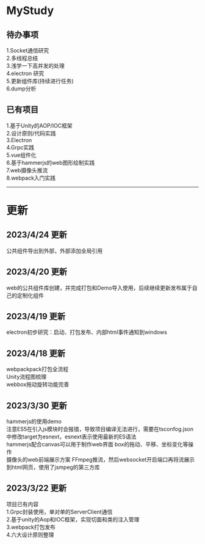 # MyStudy

## 待办事项    
1.Socket通信研究  
2.多线程总结   
3.浅学一下高并发的处理  
4.electron 研究  
5.更新组件库(持续进行任务)  
6.dump分析

## 已有项目
1.基于Unity的AOP/IOC框架  
2.设计原则/代码实践  
3.Electron    
4.Grpc实践  
5.vue组件化  
6.基于hammerjs的web图形绘制实践  
7.web摄像头推流  
8.webpack入门实践    

---------------------------------------------------
# 更新

## 2023/4/24 更新
公共组件导出到外部，外部添加全局引用

## 2023/4/20 更新
web的公共组件库创建，并完成打包和Demo导入使用，后续继续更新发布属于自己的定制化组件

## 2023/4/19 更新
electron初步研究：启动、打包发布、内部html事件通知到windows

## 2023/4/18 更新
webpackpack打包全流程  
Unity流程图梳理  
webbox拖动旋转功能完善

## 2023/3/30 更新
hammerjs的使用demo  
注意ES5在引入js模块时会报错，导致项目编译无法进行，需要在tsconfog.json中修改target为esnext，esnext表示使用最新的ES语法  
hammerjs配合canvas可以用于制作web界面 box的拖动、平移、坐标变化等操作  
摄像头的web前端展示方案
FFmpeg推流，然后websocket开启端口再将流展示到html网页，使用了jsmpeg的第三方库

## 2023/3/22 更新  
项目已有内容  
1.Grpc封装使用，单对单的ServerClient通信  
2.基于unity的Aop和IOC框架，实现切面和类的注入管理  
3.webpack打包发布  
4.六大设计原则整理  


